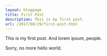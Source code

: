 ```yaml
---
layout: blogpage
title: First Post
description: This is my first post.
url: /2017/08/29/first-post.html
---
```


<p>This is my first post. And lorem ipsum, people.</p>

<p>Sorry, no more hello world.</p>
